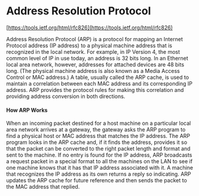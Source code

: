 # Address Resolution Protocol

[https://tools.ietf.org/html/rfc826](https://tools.ietf.org/html/rfc826)

Address Resolution Protocol \(ARP\) is a protocol for mapping an Internet Protocol address \(IP address\) to a physical machine address that is recognized in the local network. For example, in IP Version 4, the most common level of IP in use today, an address is 32 bits long. In an Ethernet local area network, however, addresses for attached devices are 48 bits long. \(The physical machine address is also known as a Media Access Control or MAC address.\) A table, usually called the ARP cache, is used to maintain a correlation between each MAC address and its corresponding IP address. ARP provides the protocol rules for making this correlation and providing address conversion in both directions.

#### How ARP Works

When an incoming packet destined for a host machine on a particular local area network arrives at a gateway, the gateway asks the ARP program to find a physical host or MAC address that matches the IP address. The ARP program looks in the ARP cache and, if it finds the address, provides it so that the packet can be converted to the right packet length and format and sent to the machine. If no entry is found for the IP address, ARP broadcasts a request packet in a special format to all the machines on the LAN to see if one machine knows that it has that IP address associated with it. A machine that recognizes the IP address as its own returns a reply so indicating. ARP updates the ARP cache for future reference and then sends the packet to the MAC address that replied.

